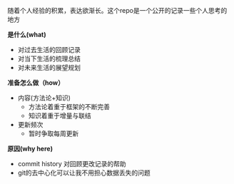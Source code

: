 随着个人经验的积累，表达欲渐长。这个repo是一个公开的记录一些个人思考的地方

**是什么(what)**

* 对过去生活的回顾记录
* 对当下生活的梳理总结
* 对未来生活的展望规划

**准备怎么做（how）**

* 内容(方法论+知识)
    * 方法论着重于框架的不断完善
    * 知识着重于增量与联结
* 更新频次
    * 暂时争取每周更新

**原因(why here)**

* commit history 对回顾更改记录的帮助
* git的去中心化可以让我不用担心数据丢失的问题